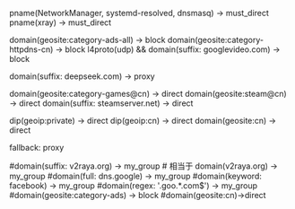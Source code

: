pname(NetworkManager, systemd-resolved, dnsmasq) -> must_direct
pname(xray) -> must_direct

domain(geosite:category-ads-all) -> block
domain(geosite:category-httpdns-cn) -> block
l4proto(udp) && domain(suffix: googlevideo.com) -> block

domain(suffix: deepseek.com) -> proxy

domain(geosite:category-games@cn) -> direct
domain(geosite:steam@cn) -> direct
domain(suffix: steamserver.net) -> direct

dip(geoip:private) -> direct
dip(geoip:cn) -> direct
domain(geosite:cn) -> direct

fallback: proxy

#domain(suffix: v2raya.org) -> my_group # 相当于 domain(v2raya.org) -> my_group 
#domain(full: dns.google) -> my_group
#domain(keyword: facebook) -> my_group
#domain(regex: '\.goo.*\.com$') -> my_group
#domain(geosite:category-ads) -> block
#domain(geosite:cn)->direct
